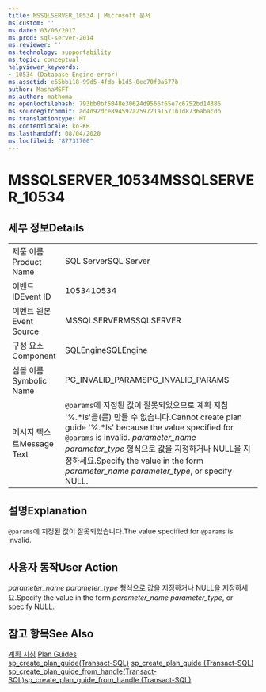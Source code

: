 ```yaml
---
title: MSSQLSERVER_10534 | Microsoft 문서
ms.custom: ''
ms.date: 03/06/2017
ms.prod: sql-server-2014
ms.reviewer: ''
ms.technology: supportability
ms.topic: conceptual
helpviewer_keywords:
- 10534 (Database Engine error)
ms.assetid: e65bb118-99d5-4fdb-b1d5-0ec70f0a677b
author: MashaMSFT
ms.author: mathoma
ms.openlocfilehash: 793bb0bf5048e30624d9566f65e7c6752bd14386
ms.sourcegitcommit: ad4d92dce894592a259721a1571b1d8736abacdb
ms.translationtype: MT
ms.contentlocale: ko-KR
ms.lasthandoff: 08/04/2020
ms.locfileid: "87731700"
---
```

# <a name="mssqlserver_10534"></a><span data-ttu-id="c927b-102">MSSQLSERVER_10534</span><span class="sxs-lookup"><span data-stu-id="c927b-102">MSSQLSERVER_10534</span></span>
    
## <a name="details"></a><span data-ttu-id="c927b-103">세부 정보</span><span class="sxs-lookup"><span data-stu-id="c927b-103">Details</span></span>  
  
|||  
|-|-|  
|<span data-ttu-id="c927b-104">제품 이름</span><span class="sxs-lookup"><span data-stu-id="c927b-104">Product Name</span></span>|<span data-ttu-id="c927b-105">SQL Server</span><span class="sxs-lookup"><span data-stu-id="c927b-105">SQL Server</span></span>|  
|<span data-ttu-id="c927b-106">이벤트 ID</span><span class="sxs-lookup"><span data-stu-id="c927b-106">Event ID</span></span>|<span data-ttu-id="c927b-107">10534</span><span class="sxs-lookup"><span data-stu-id="c927b-107">10534</span></span>|  
|<span data-ttu-id="c927b-108">이벤트 원본</span><span class="sxs-lookup"><span data-stu-id="c927b-108">Event Source</span></span>|<span data-ttu-id="c927b-109">MSSQLSERVER</span><span class="sxs-lookup"><span data-stu-id="c927b-109">MSSQLSERVER</span></span>|  
|<span data-ttu-id="c927b-110">구성 요소</span><span class="sxs-lookup"><span data-stu-id="c927b-110">Component</span></span>|<span data-ttu-id="c927b-111">SQLEngine</span><span class="sxs-lookup"><span data-stu-id="c927b-111">SQLEngine</span></span>|  
|<span data-ttu-id="c927b-112">심볼 이름</span><span class="sxs-lookup"><span data-stu-id="c927b-112">Symbolic Name</span></span>|<span data-ttu-id="c927b-113">PG_INVALID_PARAMS</span><span class="sxs-lookup"><span data-stu-id="c927b-113">PG_INVALID_PARAMS</span></span>|  
|<span data-ttu-id="c927b-114">메시지 텍스트</span><span class="sxs-lookup"><span data-stu-id="c927b-114">Message Text</span></span>|<span data-ttu-id="c927b-115">`@params`에 지정된 값이 잘못되었으므로 계획 지침 '%.\*ls'을(를) 만들 수 없습니다.</span><span class="sxs-lookup"><span data-stu-id="c927b-115">Cannot create plan guide '%.\*ls' because the value specified for `@params` is invalid.</span></span> <span data-ttu-id="c927b-116">*parameter_name parameter_type* 형식으로 값을 지정하거나 NULL을 지정하세요.</span><span class="sxs-lookup"><span data-stu-id="c927b-116">Specify the value in the form *parameter_name parameter_type*, or specify NULL.</span></span>|  
  
## <a name="explanation"></a><span data-ttu-id="c927b-117">설명</span><span class="sxs-lookup"><span data-stu-id="c927b-117">Explanation</span></span>  
 <span data-ttu-id="c927b-118">`@params`에 지정된 값이 잘못되었습니다.</span><span class="sxs-lookup"><span data-stu-id="c927b-118">The value specified for `@params` is invalid.</span></span>  
  
## <a name="user-action"></a><span data-ttu-id="c927b-119">사용자 동작</span><span class="sxs-lookup"><span data-stu-id="c927b-119">User Action</span></span>  
 <span data-ttu-id="c927b-120">*parameter_name parameter_type* 형식으로 값을 지정하거나 NULL을 지정하세요.</span><span class="sxs-lookup"><span data-stu-id="c927b-120">Specify the value in the form *parameter_name parameter_type*, or specify NULL.</span></span>  
  
## <a name="see-also"></a><span data-ttu-id="c927b-121">참고 항목</span><span class="sxs-lookup"><span data-stu-id="c927b-121">See Also</span></span>  
 <span data-ttu-id="c927b-122">[계획 지침](../performance/plan-guides.md) </span><span class="sxs-lookup"><span data-stu-id="c927b-122">[Plan Guides](../performance/plan-guides.md) </span></span>  
 <span data-ttu-id="c927b-123">[sp_create_plan_guide&#40;Transact-SQL&#41;](/sql/relational-databases/system-stored-procedures/sp-create-plan-guide-transact-sql) </span><span class="sxs-lookup"><span data-stu-id="c927b-123">[sp_create_plan_guide &#40;Transact-SQL&#41;](/sql/relational-databases/system-stored-procedures/sp-create-plan-guide-transact-sql) </span></span>  
 [<span data-ttu-id="c927b-124">sp_create_plan_guide_from_handle&#40;Transact-SQL&#41;</span><span class="sxs-lookup"><span data-stu-id="c927b-124">sp_create_plan_guide_from_handle &#40;Transact-SQL&#41;</span></span>](/sql/relational-databases/system-stored-procedures/sp-create-plan-guide-from-handle-transact-sql)  
  
  
